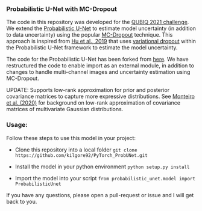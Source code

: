 ### Probabilistic U-Net with MC-Dropout

The code in this repository was developed for the [QUBIQ 2021 challenge](https://qubiq21.grand-challenge.org/). We extend the [Probabilistic U-Net](https://proceedings.neurips.cc/paper/2018/hash/473447ac58e1cd7e96172575f48dca3b-Abstract.html) to estimate model uncertainty (in addition to data uncertainty) using the popular [MC-Dropout](http://proceedings.mlr.press/v48/gal16.html) technique. This approach is inspired from [Hu et al., 2019](http://arxiv.org/abs/1907.01949) that uses
[variational dropout](https://papers.nips.cc/paper/2015/file/bc7316929fe1545bf0b98d114ee3ecb8-Paper.pdf) within the Probabilistic U-Net framework to estimate the model uncertainty.

The code for the Probabilistic U-Net has been forked from [here](https://github.com/stefanknegt/Probabilistic-Unet-Pytorch). We have restructured the code to enable import as an external module, in addition to changes to handle multi-channel images and uncertainty estimation using MC-Dropout. 

UPDATE: Supports low-rank approximation for prior and posterior covariance matrices to capture more expressive distributions. See [Monteiro et al. (2020)](https://arxiv.org/abs/2006.06015) for background on low-rank approximation of covariance matrices of multivariate Gaussian distributions.  

### Usage:

Follow these steps to use this model in your project:

* Clone this repository into a local folder
  `git clone https://github.com/kilgore92/PyTorch_ProbUNet.git`

* Install the model in your python environment
  `python setup.py install`

* Import the model into your script
  `from probabilistic_unet.model import ProbabilisticUnet`

If you have any questions, please open a pull-request or issue and I will get back to you.
